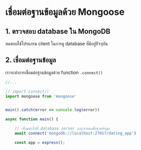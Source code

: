 
# เชื่อมต่อฐานข้อมูลด้วย Mongoose

## 1. ตรวจสอบ database ใน MongoDB

ทดสอบใช้โปรแกรม client ในการดู database ที่มีอยู่ปัจจุบัน

## 2. เชื่อมต่อฐานข้อมูล 

เราจะทำการเชื่อมต่อฐานข้อมูลด้วย function `.connect()` 

```ts
//...

// import connect() 
import mongoose from 'mongoose'


main().catch(error => console.log(error))

async function main() {

    // เชื่อมต่อไปที่ database server และกำหนดชื่อฐานข้อมูล
    await connect('mongodb://localhost:27017/dating_app')

    const app = express();
```